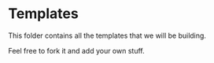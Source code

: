 # Templates

This folder contains all the templates that we will be building. 

Feel free to fork it and add your own stuff.
